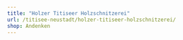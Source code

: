 ```yaml
---
title: "Holzer Titiseer Holzschnitzerei"
url: /titisee-neustadt/holzer-titiseer-holzschnitzerei/
shop: Andenken
---
```

